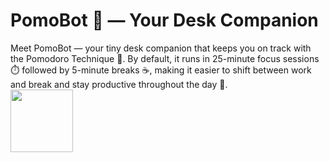 # PomoBot 🤖 — Your Desk Companion
Meet PomoBot — your tiny desk companion that keeps you on track with the Pomodoro Technique 🍅.
By default, it runs in 25-minute focus sessions ⏱️ followed by 5-minute breaks ☕, making it easier to shift between work and break and stay productive throughout the day 🚀.  
<img src=“src/cover_1.jpg” alt="" width="100"> 
